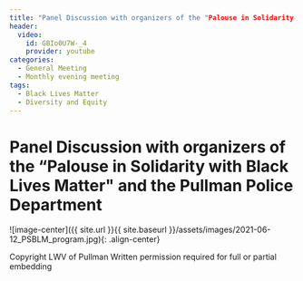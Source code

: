 ```yaml
---
title: "Panel Discussion with organizers of the "Palouse in Solidarity with Black Lives Matter" and the Pullman Police Department"
header:
  video:
    id: GBIo0U7W-_4
    provider: youtube
categories:
  - General Meeting
  - Monthly evening meeting
tags:
  - Black Lives Matter
  - Diversity and Equity
---
```


# Panel Discussion with organizers of the “Palouse in Solidarity with Black Lives Matter" and the Pullman Police Department

![image-center]({{ site.url }}{{ site.baseurl }}/assets/images/2021-06-12_PSBLM_program.jpg){: .align-center}

Copyright LWV of Pullman
Written permission required for full or partial embedding

<!---change the title to whatever you want the post to be titled
change the ID out to the end of the youtube link https://youtu.be/r61ARK4Qv9c -->
